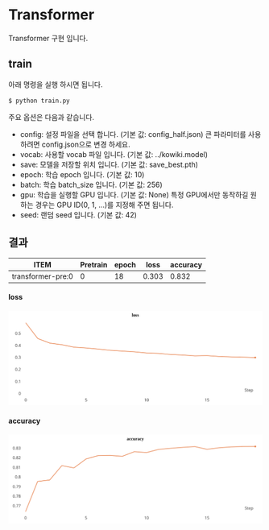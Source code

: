 # Transformer
Transformer 구현 입니다.


## train
아래 명령을 실행 하시면 됩니다.
```sh
$ python train.py
```
주요 옵션은 다음과 같습니다.
- config: 설정 파일을 선택 합니다. (기본 값: config_half.json) 큰 파라미터를 사용하려면 config.json으로 변경 하세요.
- vocab: 사용할 vocab 파일 입니다. (기본 값: ../kowiki.model)
- save: 모델을 저장할 위치 입니다. (기본 값: save_best.pth)
- epoch: 학습 epoch 입니다. (기본 값: 10)
- batch: 학습 batch_size 입니다. (기본 값: 256)
- gpu: 학습을 실행할 GPU 입니다. (기본 값: None) 특정 GPU에서만 동작하길 원하는 경우는 GPU ID(0, 1, ...)를 지정해 주면 됩니다.
- seed: 랜덤 seed 입니다. (기본 값: 42)


## 결과
| ITEM              | Pretrain | epoch  | loss  | accuracy |
|-------------------|----------|--------|-------|----------|
| transformer-pre:0 | 0        | 18     | 0.303 | 0.832    |

#### loss
![](./img/loss.svg)

#### accuracy
![](./img/accuracy.svg)

